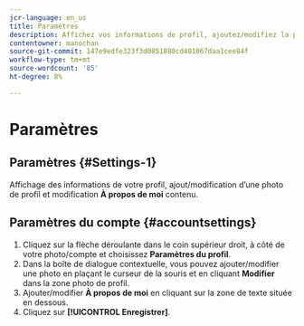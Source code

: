 ```yaml
---
jcr-language: en_us
title: Paramètres
description: Affichez vos informations de profil, ajoutez/modifiez la photo de profil et modifiez le contenu à propos de moi.
contentowner: manochan
source-git-commit: 147e9edfe323f3d0851880cd401067daa1cee84f
workflow-type: tm+mt
source-wordcount: '85'
ht-degree: 8%

---
```




# Paramètres

## Paramètres {#Settings-1}

Affichage des informations de votre profil, ajout/modification d’une photo de profil et modification **À propos de moi** contenu.

## Paramètres du compte {#accountsettings}

1. Cliquez sur la flèche déroulante dans le coin supérieur droit, à côté de votre photo/compte et choisissez **Paramètres du profil**.
1. Dans la boîte de dialogue contextuelle, vous pouvez ajouter/modifier une photo en plaçant le curseur de la souris et en cliquant **Modifier** dans la zone photo de profil.
1. Ajouter/modifier **À propos de moi** en cliquant sur la zone de texte située en dessous.
1. Cliquez sur **[!UICONTROL Enregistrer]**.
